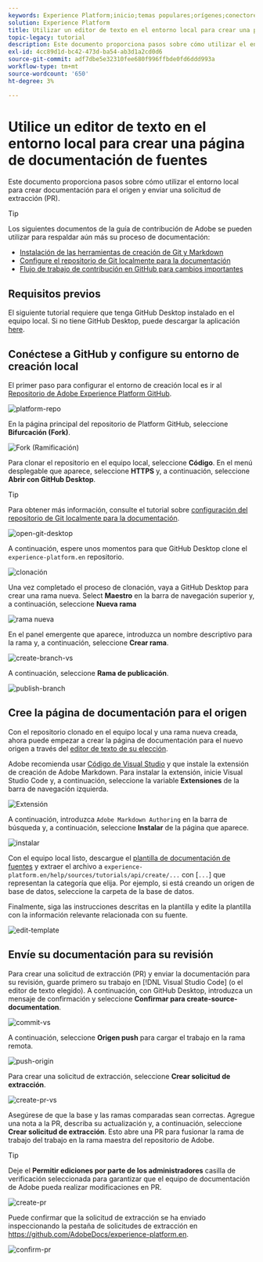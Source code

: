 ```yaml
---
keywords: Experience Platform;inicio;temas populares;orígenes;conectores;conectores de origen;sdk de fuentes;sdk;SDK
solution: Experience Platform
title: Utilizar un editor de texto en el entorno local para crear una página de documentación de fuentes
topic-legacy: tutorial
description: Este documento proporciona pasos sobre cómo utilizar el entorno local para crear documentación para el origen y enviar una solicitud de extracción (PR).
exl-id: 4cc89d1d-bc42-473d-ba54-ab3d1a2cd0d6
source-git-commit: adf7dbe5e32310fee680f996ffbde0fd6ddd993a
workflow-type: tm+mt
source-wordcount: '650'
ht-degree: 3%

---
```


# Utilice un editor de texto en el entorno local para crear una página de documentación de fuentes

Este documento proporciona pasos sobre cómo utilizar el entorno local para crear documentación para el origen y enviar una solicitud de extracción (PR).

>[!TIP]
>
>Los siguientes documentos de la guía de contribución de Adobe se pueden utilizar para respaldar aún más su proceso de documentación: <ul><li>[Instalación de las herramientas de creación de Git y Markdown](https://experienceleague.adobe.com/docs/contributor/contributor-guide/setup/install-tools.html?lang=en)</li><li>[Configure el repositorio de Git localmente para la documentación](https://experienceleague.adobe.com/docs/contributor/contributor-guide/setup/local-repo.html?lang=en)</li><li>[Flujo de trabajo de contribución en GitHub para cambios importantes](https://experienceleague.adobe.com/docs/contributor/contributor-guide/setup/full-workflow.html?lang=en)</li></ul>

## Requisitos previos

El siguiente tutorial requiere que tenga GitHub Desktop instalado en el equipo local. Si no tiene GitHub Desktop, puede descargar la aplicación [here](https://desktop.github.com/).

## Conéctese a GitHub y configure su entorno de creación local

El primer paso para configurar el entorno de creación local es ir al [Repositorio de Adobe Experience Platform GitHub](https://github.com/AdobeDocs/experience-platform.en).

![platform-repo](../assets/platform-repo.png)

En la página principal del repositorio de Platform GitHub, seleccione **Bifurcación (Fork)**.

![Fork (Ramificación)](../assets/fork.png)

Para clonar el repositorio en el equipo local, seleccione **Código**. En el menú desplegable que aparece, seleccione **HTTPS** y, a continuación, seleccione **Abrir con GitHub Desktop**.

>[!TIP]
>
>Para obtener más información, consulte el tutorial sobre [configuración del repositorio de Git localmente para la documentación](https://experienceleague.adobe.com/docs/contributor/contributor-guide/setup/local-repo.html?lang=en#create-a-local-clone-of-the-repository).

![open-git-desktop](../assets/open-git-desktop.png)

A continuación, espere unos momentos para que GitHub Desktop clone el `experience-platform.en` repositorio.

![clonación](../assets/cloning.png)

Una vez completado el proceso de clonación, vaya a GitHub Desktop para crear una rama nueva. Select **Maestro** en la barra de navegación superior y, a continuación, seleccione **Nueva rama**

![rama nueva](../assets/new-branch.png)

En el panel emergente que aparece, introduzca un nombre descriptivo para la rama y, a continuación, seleccione **Crear rama**.

![create-branch-vs](../assets/create-branch-vs.png)

A continuación, seleccione **Rama de publicación**.

![publish-branch](../assets/publish-branch.png)

## Cree la página de documentación para el origen

Con el repositorio clonado en el equipo local y una rama nueva creada, ahora puede empezar a crear la página de documentación para el nuevo origen a través del [editor de texto de su elección](https://experienceleague.adobe.com/docs/contributor/contributor-guide/setup/install-tools.html?lang=en#understand-markdown-editors).

Adobe recomienda usar [Código de Visual Studio](https://code.visualstudio.com/) y que instale la extensión de creación de Adobe Markdown. Para instalar la extensión, inicie Visual Studio Code y, a continuación, seleccione la variable **Extensiones** de la barra de navegación izquierda.

![ Extensión](../assets/extension.png)

A continuación, introduzca `Adobe Markdown Authoring` en la barra de búsqueda y, a continuación, seleccione **Instalar** de la página que aparece.

![instalar](../assets/install.png)

Con el equipo local listo, descargue el [plantilla de documentación de fuentes](../assets/api-template.zip) y extraer el archivo a `experience-platform.en/help/sources/tutorials/api/create/...` con [`...`] que representan la categoría que elija. Por ejemplo, si está creando un origen de base de datos, seleccione la carpeta de la base de datos.

Finalmente, siga las instrucciones descritas en la plantilla y edite la plantilla con la información relevante relacionada con su fuente.

![edit-template](../assets/edit-template.png)

## Envíe su documentación para su revisión

Para crear una solicitud de extracción (PR) y enviar la documentación para su revisión, guarde primero su trabajo en [!DNL Visual Studio Code] (o el editor de texto elegido). A continuación, con GitHub Desktop, introduzca un mensaje de confirmación y seleccione **Confirmar para create-source-documentation**.

![commit-vs](../assets/commit-vs.png)

A continuación, seleccione **Origen push** para cargar el trabajo en la rama remota.

![push-origin](../assets/push-origin.png)

Para crear una solicitud de extracción, seleccione **Crear solicitud de extracción**.

![create-pr-vs](../assets/create-pr-vs.png)

Asegúrese de que la base y las ramas comparadas sean correctas. Agregue una nota a la PR, describa su actualización y, a continuación, seleccione **Crear solicitud de extracción**. Esto abre una PR para fusionar la rama de trabajo del trabajo en la rama maestra del repositorio de Adobe.

>[!TIP]
>
>Deje el **Permitir ediciones por parte de los administradores** casilla de verificación seleccionada para garantizar que el equipo de documentación de Adobe pueda realizar modificaciones en PR.

![create-pr](../assets/create-pr.png)

Puede confirmar que la solicitud de extracción se ha enviado inspeccionando la pestaña de solicitudes de extracción en https://github.com/AdobeDocs/experience-platform.en.

![confirm-pr](../assets/confirm-pr.png)
